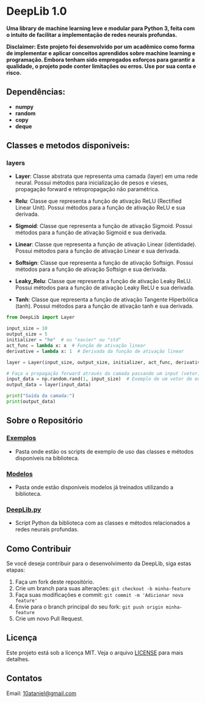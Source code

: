 # DeepLib 1.0

**Uma library de machine learning leve e modular para Python 3, feita com o intuito de facilitar a implementação de redes neurais profundas.**

**Disclaimer: Este projeto foi desenvolvido por um acadêmico como forma de implementar e aplicar conceitos aprendidos sobre  machine learning e programação. Embora tenham sido empregados esforços para garantir a qualidade, o projeto pode conter limitações ou erros. Use por sua conta e risco.**

## Dependências:

- **numpy**
- **random**
- **copy**
- **deque**

## Classes e metodos disponiveis:

### layers

- **Layer**: Classe abstrata que representa uma camada (layer) em uma rede neural. Possui métodos para inicialização de pesos e vieses, propagação forward e retropropagação não paramétrica.

- **Relu**: Classe que representa a função de ativação ReLU (Rectified Linear Unit). Possui métodos para a função de ativação ReLU e sua derivada.

- **Sigmoid**: Classe que representa a função de ativação Sigmoid. Possui métodos para a função de ativação Sigmoid e sua derivada.

- **Linear**: Classe que representa a função de ativação Linear (identidade). Possui métodos para a função de ativação Linear e sua derivada.

- **Softsign**: Classe que representa a função de ativação Softsign. Possui métodos para a função de ativação Softsign e sua derivada.

- **Leaky_Relu**: Classe que representa a função de ativação Leaky ReLU. Possui métodos para a função de ativação Leaky ReLU e sua derivada.

- **Tanh**: Classe que representa a função de ativação Tangente Hiperbólica (tanh). Possui métodos para a função de ativação tanh e sua derivada.

```python
from DeepLib import Layer

input_size = 10
output_size = 5
initializer = "he"  # ou "xavier" ou "std"
act_func = lambda x: x  # Função de ativação linear
derivative = lambda x: 1  # Derivada da função de ativação linear

layer = Layer(input_size, output_size, initializer, act_func, derivative)

# Faça a propagação forward através da camada passando um input (vetor) como argumento
input_data = np.random.rand(1, input_size)  # Exemplo de um vetor de entrada de tamanho 1x10
output_data = layer(input_data)

print("Saída da camada:")
print(output_data)

```

## Sobre o Repositório

### [Exemplos](exemples)

- Pasta onde estão os scripts de exemplo de uso das classes e métodos disponíveis na biblioteca.

### [Modelos](models)

- Pasta onde estão disponíveis modelos já treinados utilizando a biblioteca.

### [DeepLib.py](DeepLib.py)

- Script Python da biblioteca com as classes e métodos relacionados a redes neurais profundas.

## Como Contribuir

Se você deseja contribuir para o desenvolvimento da DeepLib, siga estas etapas:

1. Faça um fork deste repositório.
2. Crie um branch para suas alterações: `git checkout -b minha-feature`
3. Faça suas modificações e commit: `git commit -m 'Adicionar nova feature'`
4. Envie para o branch principal do seu fork: `git push origin minha-feature`
5. Crie um novo Pull Request.

## Licença

Este projeto está sob a licença MIT. Veja o arquivo [LICENSE](LICENSE) para mais detalhes.

## Contatos
Email: 10ataniel@gmail.com


 
